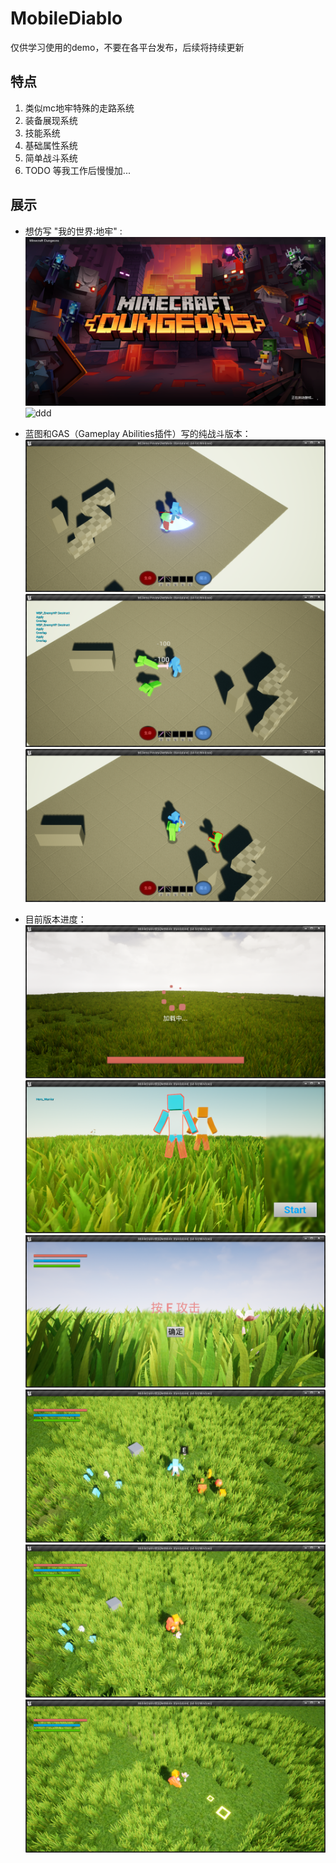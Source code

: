 # MobileDiablo

仅供学习使用的demo，不要在各平台发布，后续将持续更新

## 特点
1. 类似mc地牢特殊的走路系统
2. 装备展现系统
3. 技能系统
4. 基础属性系统
5. 简单战斗系统
6.  TODO 等我工作后慢慢加...

## 展示

- 想仿写 "我的世界:地牢" :  
  ![ddd](./imgs/p0.png)
  ![ddd](./imgs/p8.png)

- 蓝图和GAS（Gameplay Abilities插件）写的纯战斗版本：  
  ![ddd](./imgs/p10.png)
  ![ddd](./imgs/p12.png)
  ![ddd](./imgs/p11.png)


- 目前版本进度：  
  ![ddd](./imgs/p1.png)
  ![ddd](./imgs/p2.png)
  ![ddd](./imgs/p3.png)
  ![ddd](./imgs/p4.png)
  ![ddd](./imgs/p5.png)
  ![ddd](./imgs/p6.png)